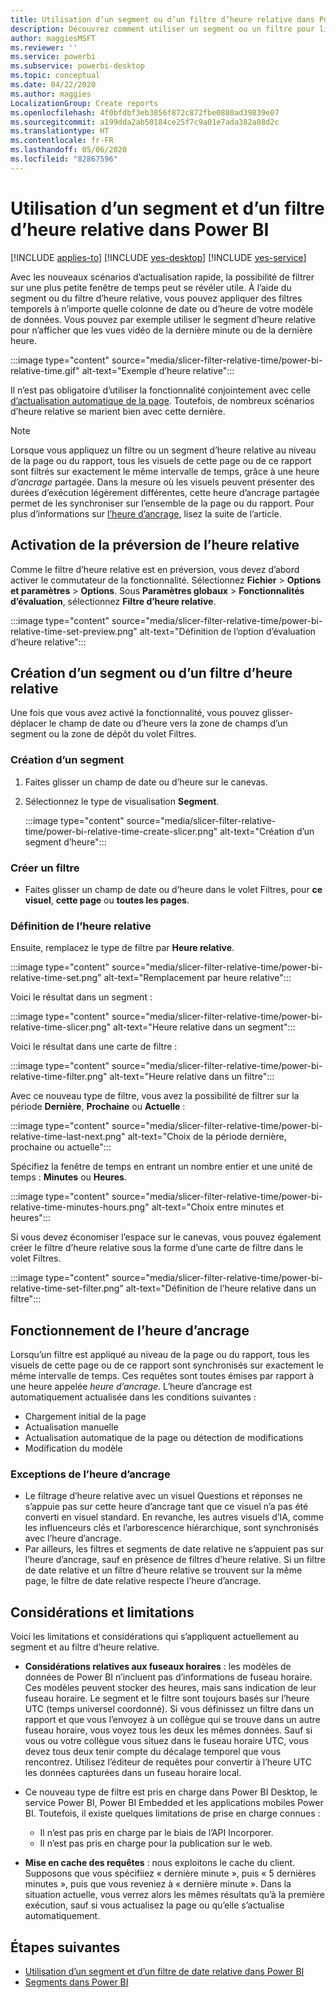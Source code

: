 ```yaml
---
title: Utilisation d’un segment ou d’un filtre d’heure relative dans Power BI
description: Découvrez comment utiliser un segment ou un filtre pour limiter les intervalles de temps relatif dans Power BI.
author: maggiesMSFT
ms.reviewer: ''
ms.service: powerbi
ms.subservice: powerbi-desktop
ms.topic: conceptual
ms.date: 04/22/2020
ms.author: maggies
LocalizationGroup: Create reports
ms.openlocfilehash: 4f0bfdbf3eb3856f872c872fbe0880ad39839e07
ms.sourcegitcommit: a199dda2ab50184ce25f7c9a01e7ada382a88d2c
ms.translationtype: HT
ms.contentlocale: fr-FR
ms.lasthandoff: 05/06/2020
ms.locfileid: "82867596"
---
```

# <a name="use-a-relative-time-slicer-and-filter-in-power-bi"></a>Utilisation d’un segment et d’un filtre d’heure relative dans Power BI

[!INCLUDE [applies-to](../includes/applies-to.md)] [!INCLUDE [yes-desktop](../includes/yes-desktop.md)] [!INCLUDE [yes-service](../includes/yes-service.md)]

Avec les nouveaux scénarios d’actualisation rapide, la possibilité de filtrer sur une plus petite fenêtre de temps peut se révéler utile. À l’aide du segment ou du filtre d’heure relative, vous pouvez appliquer des filtres temporels à n’importe quelle colonne de date ou d’heure de votre modèle de données. Vous pouvez par exemple utiliser le segment d’heure relative pour n’afficher que les vues vidéo de la dernière minute ou de la dernière heure. 

:::image type="content" source="media/slicer-filter-relative-time/power-bi-relative-time.gif" alt-text="Exemple d’heure relative":::

Il n’est pas obligatoire d’utiliser la fonctionnalité conjointement avec celle [d’actualisation automatique de la page](../desktop-automatic-page-refresh.md). Toutefois, de nombreux scénarios d’heure relative se marient bien avec cette dernière.  

> [!NOTE]
> Lorsque vous appliquez un filtre ou un segment d’heure relative au niveau de la page ou du rapport, tous les visuels de cette page ou de ce rapport sont filtrés sur exactement le même intervalle de temps, grâce à une heure *d’ancrage* partagée. Dans la mesure où les visuels peuvent présenter des durées d’exécution légèrement différentes, cette heure d’ancrage partagée permet de les synchroniser sur l’ensemble de la page ou du rapport. Pour plus d’informations sur [l’heure d’ancrage](#understanding-anchor-time), lisez la suite de l’article.

## <a name="turn-on-relative-time-preview"></a>Activation de la préversion de l’heure relative

Comme le filtre d’heure relative est en préversion, vous devez d’abord activer le commutateur de la fonctionnalité. Sélectionnez **Fichier** > **Options et paramètres** > **Options**. Sous **Paramètres globaux** > **Fonctionnalités d’évaluation**, sélectionnez **Filtre d’heure relative**.

:::image type="content" source="media/slicer-filter-relative-time/power-bi-relative-time-set-preview.png" alt-text="Définition de l’option d’évaluation d’heure relative":::

## <a name="create-a-relative-time-slicer-or-filter"></a>Création d’un segment ou d’un filtre d’heure relative

Une fois que vous avez activé la fonctionnalité, vous pouvez glisser-déplacer le champ de date ou d’heure vers la zone de champs d’un segment ou la zone de dépôt du volet Filtres. 

### <a name="create-a-slicer"></a>Création d’un segment

1. Faites glisser un champ de date ou d’heure sur le canevas.

2. Sélectionnez le type de visualisation **Segment**.

    :::image type="content" source="media/slicer-filter-relative-time/power-bi-relative-time-create-slicer.png" alt-text="Création d’un segment d’heure":::

### <a name="create-a-filter"></a>Créer un filtre
 
- Faites glisser un champ de date ou d’heure dans le volet Filtres, pour **ce visuel**, **cette page** ou **toutes les pages**.

### <a name="set-relative-time"></a>Définition de l’heure relative 

Ensuite, remplacez le type de filtre par **Heure relative**.

:::image type="content" source="media/slicer-filter-relative-time/power-bi-relative-time-set.png" alt-text="Remplacement par heure relative":::
 
Voici le résultat dans un segment :

:::image type="content" source="media/slicer-filter-relative-time/power-bi-relative-time-slicer.png" alt-text="Heure relative dans un segment":::

Voici le résultat dans une carte de filtre : 

:::image type="content" source="media/slicer-filter-relative-time/power-bi-relative-time-filter.png" alt-text="Heure relative dans un filtre":::
 
Avec ce nouveau type de filtre, vous avez la possibilité de filtrer sur la période **Dernière**, **Prochaine** ou **Actuelle** : 

:::image type="content" source="media/slicer-filter-relative-time/power-bi-relative-time-last-next.png" alt-text="Choix de la période dernière, prochaine ou actuelle":::
 
Spécifiez la fenêtre de temps en entrant un nombre entier et une unité de temps : **Minutes** ou **Heures**.
 
:::image type="content" source="media/slicer-filter-relative-time/power-bi-relative-time-minutes-hours.png" alt-text="Choix entre minutes et heures":::

Si vous devez économiser l’espace sur le canevas, vous pouvez également créer le filtre d’heure relative sous la forme d’une carte de filtre dans le volet Filtres.

:::image type="content" source="media/slicer-filter-relative-time/power-bi-relative-time-set-filter.png" alt-text="Définition de l’heure relative dans un filtre":::
 
## <a name="understanding-anchor-time"></a>Fonctionnement de l’heure d’ancrage

Lorsqu’un filtre est appliqué au niveau de la page ou du rapport, tous les visuels de cette page ou de ce rapport sont synchronisés sur exactement le même intervalle de temps. Ces requêtes sont toutes émises par rapport à une heure appelée *heure d’ancrage*. L’heure d’ancrage est automatiquement actualisée dans les conditions suivantes :

- Chargement initial de la page
- Actualisation manuelle
- Actualisation automatique de la page ou détection de modifications
- Modification du modèle

### <a name="anchor-time-exceptions"></a>Exceptions de l’heure d’ancrage

- Le filtrage d’heure relative avec un visuel Questions et réponses ne s’appuie pas sur cette heure d’ancrage tant que ce visuel n’a pas été converti en visuel standard. En revanche, les autres visuels d’IA, comme les influenceurs clés et l’arborescence hiérarchique, sont synchronisés avec l’heure d’ancrage. 
- Par ailleurs, les filtres et segments de date relative ne s’appuient pas sur l’heure d’ancrage, sauf en présence de filtres d’heure relative. Si un filtre de date relative et un filtre d’heure relative se trouvent sur la même page, le filtre de date relative respecte l’heure d’ancrage.

## <a name="limitations-and-considerations"></a>Considérations et limitations

Voici les limitations et considérations qui s’appliquent actuellement au segment et au filtre d’heure relative.

- **Considérations relatives aux fuseaux horaires** : les modèles de données de Power BI n’incluent pas d’informations de fuseau horaire. Ces modèles peuvent stocker des heures, mais sans indication de leur fuseau horaire. Le segment et le filtre sont toujours basés sur l’heure UTC (temps universel coordonné). Si vous définissez un filtre dans un rapport et que vous l’envoyez à un collègue qui se trouve dans un autre fuseau horaire, vous voyez tous les deux les mêmes données. Sauf si vous ou votre collègue vous situez dans le fuseau horaire UTC, vous devez tous deux tenir compte du décalage temporel que vous rencontrez. Utilisez l’éditeur de requêtes pour convertir à l’heure UTC les données capturées dans un fuseau horaire local.
- Ce nouveau type de filtre est pris en charge dans Power BI Desktop, le service Power BI, Power BI Embedded et les applications mobiles Power BI. Toutefois, il existe quelques limitations de prise en charge connues :

    - Il n’est pas pris en charge par le biais de l’API Incorporer.
    - Il n’est pas pris en charge pour la publication sur le web.

- **Mise en cache des requêtes** : nous exploitons le cache du client. Supposons que vous spécifiiez « dernière minute », puis « 5 dernières minutes », puis que vous reveniez à « dernière minute ». Dans la situation actuelle, vous verrez alors les mêmes résultats qu’à la première exécution, sauf si vous actualisez la page ou qu’elle s’actualise automatiquement.

## <a name="next-steps"></a>Étapes suivantes

- [Utilisation d’un segment et d’un filtre de date relative dans Power BI](../visuals/desktop-slicer-filter-date-range.md)
- [Segments dans Power BI](../visuals/power-bi-visualization-slicers.md)

